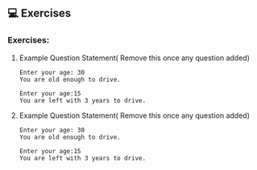 ## 💻 Exercises

### Exercises:

1. Example Question Statement( Remove this once any question added)

   ```
   Enter your age: 30
   You are old enough to drive.

   Enter your age:15
   You are left with 3 years to drive.
   ```

1. Example Question Statement( Remove this once any question added)

   ```
   Enter your age: 30
   You are old enough to drive.

   Enter your age:15
   You are left with 3 years to drive.
   ```

